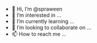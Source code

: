- 👋 Hi, I’m @spraween
- 👀 I’m interested in ...
- 🌱 I’m currently learning ...
- 💞️ I’m looking to collaborate on ...
- 📫 How to reach me ...

<!---
spraween/spraween is a ✨ special ✨ repository because its `README.md` (this file) appears on your GitHub profile.
You can click the Preview link to take a look at your changes.
--->

